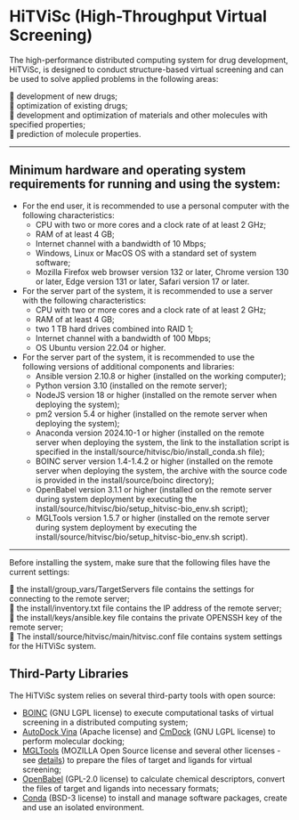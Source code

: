 # HiTViSc (High-Throughput Virtual Screening)

The high-performance distributed computing system for drug development, HiTViSc, is designed to conduct structure-based virtual screening and can be used to solve applied problems in the following areas:

:pill: development of new drugs;  
:pill: optimization of existing drugs;  
:pill: development and optimization of materials and other molecules with specified properties;  
:pill: prediction of molecule properties.

____

## Minimum hardware and operating system requirements for running and using the system:

- For the end user, it is recommended to use a personal computer with the following characteristics:
	- CPU with two or more cores and a clock rate of at least 2 GHz;
	- RAM of at least 4 GB;
	- Internet channel with a bandwidth of 10 Mbps;
	- Windows, Linux or MacOS OS with a standard set of system software;
	- Mozilla Firefox web browser version 132 or later, Chrome version 130 or later, Edge version 131 or later, Safari version 17 or later.
- For the server part of the system, it is recommended to use a server with the following characteristics:
	- CPU with two or more cores and a clock rate of at least 2 GHz;
	- RAM of at least 4 GB;
	- two 1 TB hard drives combined into RAID 1;
	- Internet channel with a bandwidth of 100 Mbps;
	- OS Ubuntu version 22.04 or higher.
- For the server part of the system, it is recommended to use the following versions of additional components and libraries:
	- Ansible version 2.10.8 or higher (installed on the working computer);
 	- Python version 3.10 (installed on the remote server);
	- NodeJS version 18 or higher (installed on the remote server when deploying the system);
	- pm2 version 5.4 or higher (installed on the remote server when deploying the system);
	- Anaconda version 2024.10-1 or higher (installed on the remote server when deploying the system, the link to the installation script is specified in the install/source/hitvisc/bio/install_conda.sh file);
	- BOINC server version 1.4-1.4.2 or higher (installed on the remote server when deploying the system, the archive with the source code is provided in the install/source/boinc directory);
	- OpenBabel version 3.1.1 or higher (installed on the remote server during system deployment by executing the install/source/hitvisc/bio/setup_hitvisc-bio_env.sh script);
	- MGLTools version 1.5.7 or higher (installed on the remote server during system deployment by executing the install/source/hitvisc/bio/setup_hitvisc-bio_env.sh script).
____
Before installing the system, make sure that the following files have the current settings:

:key: the install/group_vars/TargetServers file contains the settings for connecting to the remote server;  
:key: the install/inventory.txt file contains the IP address of the remote server;  
:key: the install/keys/ansible.key file contains the private OPENSSH key of the remote server;  
:key: The install/source/hitvisc/main/hitvisc.conf file contains system settings for the HiTViSc system.  

## Third-Party Libraries

The HiTViSc system relies on several third-party tools with open source:

- [BOINC](https://boinc.berkeley.edu/) (GNU LGPL license) to execute computational tasks of virtual screening in a distributed computing system;
- [AutoDock Vina](https://vina.scripps.edu/) (Apache license) and [CmDock](https://gitlab.com/Jukic/cmdock/) (GNU LGPL license) to perform molecular docking;
- [MGLTools](http://mgltools.scripps.edu/) (MOZILLA Open Source license and several other licenses - see [details](http://mgltools.scripps.edu/downloads/license-agreements)) to prepare the files of target and ligands for virtual screening;
- [OpenBabel](https://openbabel.github.io/) (GPL-2.0 license) to calculate chemical descriptors, convert the files of target and ligands into necessary formats;
- [Conda](https://github.com/conda/conda) (BSD-3 license) to install and manage software packages, create and use an isolated environment.




